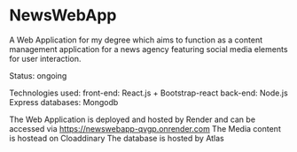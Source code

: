 # NewsWebApp

A Web Application for my degree which aims to function as a content management application for a news agency featuring social media elements for user interaction.

Status: ongoing

Technologies used:
front-end: React.js + Bootstrap-react
back-end: Node.js Express
databases: Mongodb

The Web Application is deployed and hosted by Render and can be accessed via https://newswebapp-qvgp.onrender.com
The Media content is hostead on Cloaddinary
The database is hosted by Atlas
